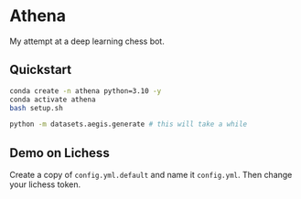 # Athena

My attempt at a deep learning chess bot.

## Quickstart

```bash
conda create -n athena python=3.10 -y
conda activate athena
bash setup.sh

python -m datasets.aegis.generate # this will take a while
```

## Demo on Lichess

Create a copy of `config.yml.default` and name it `config.yml`. Then change your lichess token.
